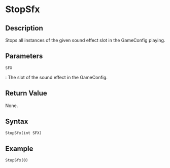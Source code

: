 # StopSfx

## Description
Stops all instances of the given sound effect slot in the GameConfig playing.

## Parameters
`SFX`

:   The slot of the sound effect in the GameConfig.

## Return Value
None.

## Syntax
```
StopSfx(int SFX)
```

## Example
```
StopSfx(0)
```
